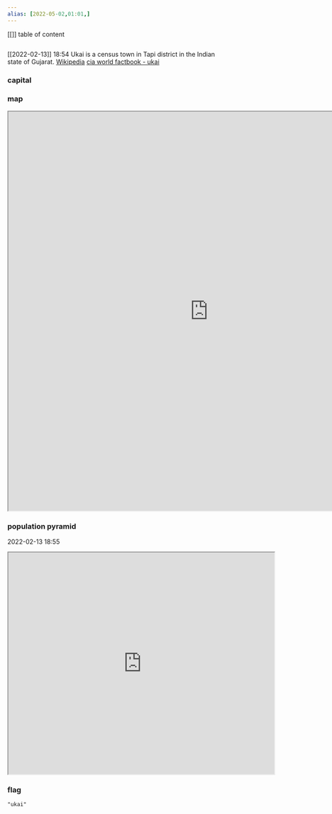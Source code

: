 ```yaml
---
alias: [2022-05-02,01:01,]
---
```

[[]]
table of content
```toc
```
[[2022-02-13]] 18:54
Ukai is a census town in Tapi district in the Indian state of Gujarat.
[Wikipedia](https://en.wikipedia.org/wiki/Ukai)
[cia world factbook - ukai](https://www.cia.gov/the-world-factbook/countries/ukai)
### capital

### map
<iframe src="https://duckduckgo.com/?t=ffab&q=ukai&ia=web&iaxm=about" width="900" height="900" ></iframe>

### population pyramid

2022-02-13 18:55

<iframe src="https://www.populationpyramid.net/ukai/2019/" width="600" height="500" ></iframe>

### flag

```query
"ukai"
```